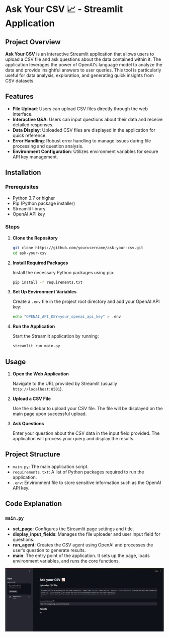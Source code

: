 # Ask Your CSV 📈 - Streamlit Application

## Project Overview

**Ask Your CSV** is an interactive Streamlit application that allows users to upload a CSV file and ask questions about the data contained within it. The application leverages the power of OpenAI's language model to analyze the data and provide insightful answers to user queries. This tool is particularly useful for data analysis, exploration, and generating quick insights from CSV datasets.

## Features

- **File Upload**: Users can upload CSV files directly through the web interface.
- **Interactive Q&A**: Users can input questions about their data and receive detailed responses.
- **Data Display**: Uploaded CSV files are displayed in the application for quick reference.
- **Error Handling**: Robust error handling to manage issues during file processing and question analysis.
- **Environment Configuration**: Utilizes environment variables for secure API key management.

## Installation

### Prerequisites

- Python 3.7 or higher
- Pip (Python package installer)
- Streamlit library
- OpenAI API key

### Steps

1. **Clone the Repository**

    ```bash
    git clone https://github.com/yourusername/ask-your-csv.git
    cd ask-your-csv
    ```

2. **Install Required Packages**

    Install the necessary Python packages using pip:

    ```bash
    pip install -r requirements.txt
    ```

3. **Set Up Environment Variables**

    Create a `.env` file in the project root directory and add your OpenAI API key:

    ```bash
    echo "OPENAI_API_KEY=your_openai_api_key" > .env
    ```

4. **Run the Application**

    Start the Streamlit application by running:

    ```bash
    streamlit run main.py
    ```

## Usage

1. **Open the Web Application**

    Navigate to the URL provided by Streamlit (usually `http://localhost:8501`).

2. **Upload a CSV File**

    Use the sidebar to upload your CSV file. The file will be displayed on the main page upon successful upload.

3. **Ask Questions**

    Enter your question about the CSV data in the input field provided. The application will process your query and display the results.

## Project Structure

- `main.py`: The main application script.
- `requirements.txt`: A list of Python packages required to run the application.
- `.env`: Environment file to store sensitive information such as the OpenAI API key.

## Code Explanation

### `main.py`

- **set_page**: Configures the Streamlit page settings and title.
- **display_input_fields**: Manages the file uploader and user input field for questions.
- **run_agent**: Creates the CSV agent using OpenAI and processes the user’s question to generate results.
- **main**: The entry point of the application. It sets up the page, loads environment variables, and runs the core functions.

![Example Image](images/example.png "Streamlit Interface")

